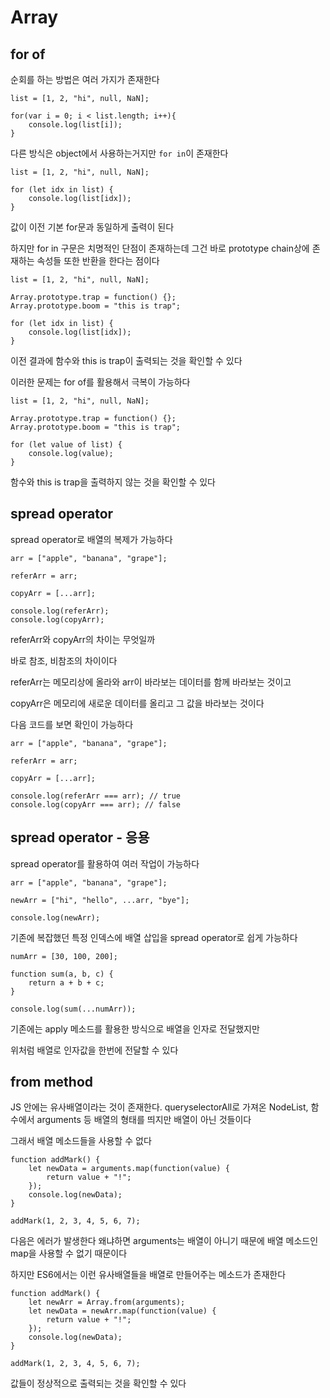# Array

## for of

순회를 하는 방법은 여러 가지가 존재한다

```
list = [1, 2, "hi", null, NaN];

for(var i = 0; i < list.length; i++){
    console.log(list[i]);
}
```

다른 방식은 object에서 사용하는거지만 `for in`이 존재한다

```
list = [1, 2, "hi", null, NaN];

for (let idx in list) {
    console.log(list[idx]);
}
```

값이 이전 기본 for문과 동일하게 출력이 된다

하지만 for in 구문은 치명적인 단점이 존재하는데 그건 바로 prototype chain상에 존재하는 속성들 또한 반환을 한다는 점이다

```
list = [1, 2, "hi", null, NaN];

Array.prototype.trap = function() {};
Array.prototype.boom = "this is trap";

for (let idx in list) {
    console.log(list[idx]);
}
```

이전 결과에 함수와 this is trap이 출력되는 것을 확인할 수 있다

이러한 문제는 for of를 활용해서 극복이 가능하다

```
list = [1, 2, "hi", null, NaN];

Array.prototype.trap = function() {};
Array.prototype.boom = "this is trap";

for (let value of list) {
    console.log(value);
}
```

함수와 this is trap을 출력하지 않는 것을 확인할 수 있다

## spread operator

spread operator로 배열의 복제가 가능하다

```
arr = ["apple", "banana", "grape"];

referArr = arr;

copyArr = [...arr];

console.log(referArr);
console.log(copyArr);

```

referArr와 copyArr의 차이는 무엇일까

바로 참조, 비참조의 차이이다

referArr는 메모리상에 올라와 arr이 바라보는 데이터를 함께 바라보는 것이고

copyArr은 메모리에 새로운 데이터를 올리고 그 값을 바라보는 것이다

다음 코드를 보면 확인이 가능하다

```
arr = ["apple", "banana", "grape"];

referArr = arr;

copyArr = [...arr];

console.log(referArr === arr); // true
console.log(copyArr === arr); // false
```

## spread operator - 응용

spread operator를 활용하여 여러 작업이 가능하다

```
arr = ["apple", "banana", "grape"];

newArr = ["hi", "hello", ...arr, "bye"];

console.log(newArr);
```

기존에 복잡했던 특정 인덱스에 배열 삽입을 spread operator로 쉽게 가능하다

```
numArr = [30, 100, 200];

function sum(a, b, c) {
    return a + b + c;
}

console.log(sum(...numArr));
```

기존에는 apply 메소드를 활용한 방식으로 배열을 인자로 전달했지만

위처럼 배열로 인자값을 한번에 전달할 수 있다

## from method

JS 안에는 유사배열이라는 것이 존재한다. queryselectorAll로 가져온 NodeList, 함수에서 arguments 등 배열의 형태를 띄지만 배열이 아닌 것들이다

그래서 배열 메소드들을 사용할 수 없다

```
function addMark() {
    let newData = arguments.map(function(value) {
        return value + "!";
    });
    console.log(newData);
}

addMark(1, 2, 3, 4, 5, 6, 7);
```

다음은 에러가 발생한다 왜냐하면 arguments는 배열이 아니기 때문에 배열 메소드인 map을 사용할 수 없기 때문이다

하지만 ES6에서는 이런 유사배열들을 배열로 만들어주는 메소드가 존재한다

```
function addMark() {
    let newArr = Array.from(arguments);
    let newData = newArr.map(function(value) {
        return value + "!";
    });
    console.log(newData);
}

addMark(1, 2, 3, 4, 5, 6, 7);
```

값들이 정상적으로 출력되는 것을 확인할 수 있다

